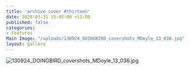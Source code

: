```yaml
---
title: 'archive cover #thirteen'
date: 2020-03-31 15:45:00 +11:00
published: false
categories:
- Features
Main Image: "/uploads/130924_DOINGBIRD_covershots_MDoyle_13_036.jpg"
layout: gallery
---
```


![130924_DOINGBIRD_covershots_MDoyle_13_036.jpg](/uploads/130924_DOINGBIRD_covershots_MDoyle_13_036.jpg)